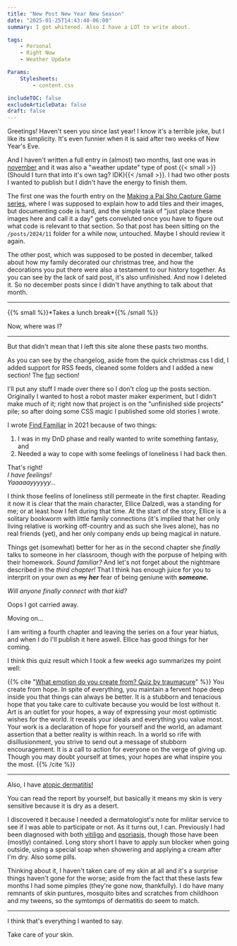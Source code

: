 ```yaml
---
title: "New Post New Year New Season"
date: "2025-01-25T14:43:40-06:00"
summary: I got whitened. Also I have a LOT to write about.

tags:
    - Personal
    - Right Now
    - Weather Update

Params:
    Stylesheets:
        - content.css

includeTOC: false
excludeArticleData: false
draft: false
---
```


Greetings! Haven't seen you since last year! I know it's a terrible joke, but I like its simplicity. It's even funnier when it is said after two weeks of New Year's Eve.

And I haven't written a full entry in (almost) two months, last one was in [november](/posts/2024/11/resting-finally) and it was also a "weather update" type of post {{< small >}}(Should I turn that into it's own tag? IDK){{< /small >}}. I had two other posts I wanted to publish but I didn't have the energy to finish them.

The first one was the fourth entry on the [Making a Pai Sho Capture Game series](/series/making-a-pai-sho-capture-game), where I was supposed to explain how to add tiles and their images, but documenting code is hard, and the simple task of "just place these images here and call it a day" gets conveluted once you have to figure out what code is relevant to that section. So that post has been sitting on the `/posts/2024/11` folder for a while now, untouched. Maybe I should review it again.

The other post, which was supposed to be posted in december, talked about how my family decorated our christmas tree, and how the decorations you put there were also a testament to our history together. As you can see by the lack of said post, it's also unfinished. And now I deleted it. So no december posts since I didn't have anything to talk about that month.

---

{{% small %}}\*Takes a lunch break\*{{% /small %}}

Now, where was I?

---

But that didn't mean that I left this site alone these pasts two months.

As you can see by the changelog, aside from the quick christmas css I did, I added support for RSS feeds, cleaned some folders and I added a new section! The [fun](/fun) section!

I'll put any stuff I made over there so I don't clog up the posts section. Originally I wanted to host a robot master maker experiment, but I didn't make much of it; right now that project is on the "unfinished side projects" pile; so after doing some CSS magic I published some old stories I wrote.

I wrote [Find Familiar](/fun/find-familiar) in 2021 because of two things:

1. I was in my DnD phase and really wanted to write something fantasy, and
2. Needed a way to cope with some feelings of loneliness I had back then.

That's right! \
_I have feelings!_ \
_Yaaaaayyyyyy..._

I think those feelins of loneliness still permeate in the first chapter. Reading it now it is clear that the main character, Ellice Dalzedi, was a standing for me; or at least how I felt during that time. At the start of the story, Ellice is a solitary bookworm with little family connections (it's implied that her only living relative is working off-country and as such she lives alone), has no real friends (yet), and her only company ends up being magical in nature.

Things get (somewhat) better for her as in the second chapter she _finally_ talks to someone in her classroom, though with the porpuse of helping with their homework. _Sound familiar?_
And let's not forget about the nightmare described in the _third chapter!_ That I think has enough juice for you to interprit on your own as ~~my~~ **_her_** fear of being geniune with **_someone._**

_Will anyone finally connect with that kid?_

Oops I got carried away.

Moving on...

I am writing a fourth chapter and leaving the series on a four year hiatus, and when I do I'll publish it here aswell. Ellice has good things for her coming.

I think this quiz result which I took a few weeks ago summarizes my point well:

{{% cite "[What emotion do you create from? Quiz by traumacure](https://uquiz.com/quiz/p0u5c3/what-emotion-do-you-create-from)" %}}
You create from hope. In spite of everything, you maintain a fervent hope deep inside you that things can always be better.
It is a stubborn and tenacious hope that you take care to cultivate because you would be lost without it. Art is an outlet for your hopes, a way of expressing your most optimistic wishes for the world.
It reveals your ideals and everything you value most.
Your work is a declaration of hope for yourself and the world, an adamant assertion that a better reality is within reach.
In a world so rife with disillusionment, you strive to send out a message of stubborn encouragement.
It is a call to action for everyone on the verge of giving up. Though you may doubt yourself at times, your hopes are what inspire you the most.
{{% /cite %}}

---

Also, I have [atopic dermatitis!](https://www.mayoclinic.org/diseases-conditions/atopic-dermatitis-eczema/symptoms-causes/syc-20353273)

You can read the report by yourself, but basically it means my skin is very sensitive because it is dry as a desert.

I discovered it because I needed a dermatologist's note for militar service to see if I was able to participate or not. As it turns out, I can. Previously I had been diagnosed with both [vitiligo](https://www.mayoclinic.org/diseases-conditions/vitiligo/symptoms-causes/syc-20355912) and [psoriasis](https://www.mayoclinic.org/diseases-conditions/psoriasis/symptoms-causes/syc-20355840), though those have been (mostly) contained. Long story short I have to apply sun blocker when going outside, using a special soap when showering and applying a cream after I'm dry. Also some pills.

Thinking about it, I haven't taken care of my skin at all and it's a surprise things haven't gone for the worse; aside from the fact that these lasts few months I had some pimples (they're gone now, thankfully). I do have many remnants of skin puntures, mosquito bites and scratches from childhoon and my tweens, so the symtomps of dermatitis do seem to match.

---

I think that's everything I wanted to say.

Take care of your skin.
